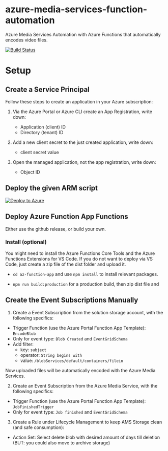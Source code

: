 
# azure-media-services-function-automation
Azure Media Services Automation with Azure Functions that automatically encodes video files.

[![Build Status](https://dev.azure.com/l8518/azure-media-services-function-automation/_apis/build/status/l8518.azure-media-services-function-automation?branchName=master)](https://dev.azure.com/l8518/azure-media-services-function-automation/_build/latest?definitionId=1&branchName=master)

# Setup
## Create a Service Principal
Follow these steps to create an application in your Azure subscription:
1. Via the Azure Portal or Azure CLI create an App Registration, write down:
    - Application (client) ID
    - Directory (tenant) ID

2. Add a new client secret to the just created application, write down:
    -  client secret value

3. Open the managed application, not the app registration, write down:
    - Object ID

## Deploy the given ARM script
[![Deploy to Azure](https://azuredeploy.net/deploybutton.png)](https://azuredeploy.net/)

## Deploy Azure Function App Functions

Either use the github release, or build your own.

### Install (optional)

You might need to install the Azure Functions Core Tools and the Azure Functions Extensions for VS Code.
If you do not want to deploy via VS Code, just create a zip file of the dist folder and upload it.

- `cd az-function-app` and use `npm install` to install relevant packages.

- `npm run build:production` for a production build, then zip dist file and 

## Create the Event Subscriptions Manually

1. Create a Event Subscription from the solution storage account, with the following specifics:
- Trigger Function (use the Azure Portal Function App Template): `EncodeBlob`
- Only for event type: `Blob Created` and `EventGridSchema`
- Add filter:
    - key: `subject`
    - operator: `String begins with`
    - value: `/blobServices/default/containers/filein`

Now uploaded files will be automatically encoded with the Azure Media Services.

2. Create an Event Subscription from the Azure Media Service, with the following specifics:
- Trigger Function (use the Azure Portal Function App Template): `JobFinishedTrigger`
- Only for event type: `Job finished` and `EventGridSchema`

3. Create a Rule under Lifecycle Management to keep AMS Storage clean (and safe consumption):
- Action Set: Select delete blob with desired amount of days till deletion (BUT: you could also move to archive storage)
